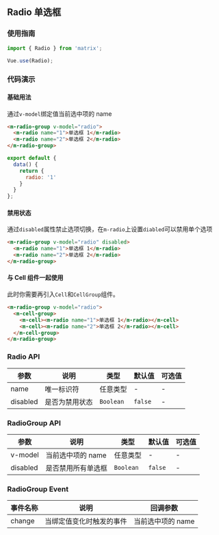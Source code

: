 ## Radio 单选框

### 使用指南
``` javascript
import { Radio } from 'matrix';

Vue.use(Radio);
```

### 代码演示

#### 基础用法
通过`v-model`绑定值当前选中项的 name

```html
<m-radio-group v-model="radio">
  <m-radio name="1">单选框 1</m-radio>
  <m-radio name="2">单选框 2</m-radio>
</m-radio-group>
```

```javascript
export default {
  data() {
    return {
      radio: '1'
    }
  }
};
```

#### 禁用状态
通过`disabled`属性禁止选项切换，在`m-radio`上设置`diabled`可以禁用单个选项

```html
<m-radio-group v-model="radio" disabled>
  <m-radio name="1">单选框 1</m-radio>
  <m-radio name="2">单选框 2</m-radio>
</m-radio-group>
```

#### 与 Cell 组件一起使用
此时你需要再引入`Cell`和`CellGroup`组件。

```html
<m-radio-group v-model="radio">
  <m-cell-group>
    <m-cell><m-radio name="1">单选框 1</m-radio></m-cell>
    <m-cell><m-radio name="2">单选框 2</m-radio></m-cell>
  </m-cell-group>
</m-radio-group>
```

### Radio API

| 参数 | 说明 | 类型 | 默认值 | 可选值 |
|-----------|-----------|-----------|-------------|-------------|
| name | 唯一标识符 | 任意类型 | - | - |
| disabled | 是否为禁用状态 | `Boolean` | `false` | - |

### RadioGroup API

| 参数 | 说明 | 类型 | 默认值 | 可选值 |
|-----------|-----------|-----------|-------------|-------------|
| v-model | 当前选中项的 name | 任意类型 | - | - |
| disabled | 是否禁用所有单选框 | `Boolean` | `false` | - |

### RadioGroup Event

| 事件名称 | 说明 | 回调参数 |
|-----------|-----------|-----------|
| change | 当绑定值变化时触发的事件 | 当前选中项的 name |
